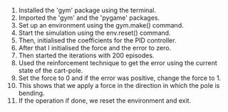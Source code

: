 1. Installed the 'gym' package using the terminal.
2. Imported the 'gym' and the 'pygame' packages.
3. Set up an environment using the gym.make() command.
4. Start the simulation using the env.reset() command.
5. Then, initialised the coefficients for the PID controller.
6. After that I initialised the force and the error to zero.
7. Then started the iterations with 200 episodes.
8. Used the reinforcement technique to get the error using the current state of the cart-pole.
9. Set the force to 0 and if the error was positive, change the force to 1.
10. This shows that we apply a force in the direction in which the pole is bending.
11. If the operation if done, we reset the environment and exit.